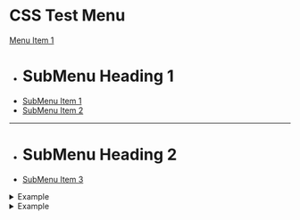 # CSS Test Menu

[Menu Item 1]()

  - # SubMenu Heading 1
  - [SubMenu Item 1](cpp.md)
  - [SubMenu Item 2](python.md)
  - - - -
  - # SubMenu Heading 2
  - [SubMenu Item 3](javascript.md)
  
  <details>
<summary>Example</summary>
This is a dropdown with text!
</details>

<details>
<summary>Example</summary>
<ul><li>This dropdown contains</li>
<li>a list!</li></ul>
</details>